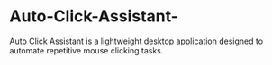 # Auto-Click-Assistant-
Auto Click Assistant is a lightweight desktop application designed to automate repetitive mouse clicking tasks.
